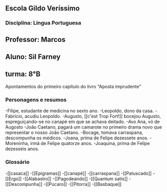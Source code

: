 ## Escola Gildo Veríssimo

### Disciplina: Língua Portuguesa

## Professor: Marcos 
## Aluno: Sil Farney
## turma: 8°B

Apontamentos do primeiro capítulo do livro "Aposta imprudente"

### Personagens e resumos

-Filipe, estudante de medicina no sexto ano.
-Leopoldo, dono da casa.
-Fabrício, acudiu Leopoldo.
-Augusto, [[c'est Trop Fort!]] bocejou Augusto, espreguiçando-se no canapé em que se achava deitado.
-Avo Ana, vó de Augosto
-João Caetano, pagará um camarote no primeiro drama novo que representar o nosso João Caetano.
-Bocage, tomava carraspana, descompunha os médicos.
-Joana, prima de Felipe dezessete anos.
-Moreninha, irmã de Felipe quatorze anos.
-Joaquina, prima de Felipe dezesseis anos.

### Glossário
-[[casaca]]
-[[Epigramas]]
-[[canapé]]
-[[carraspana]]
-[[Patuscado]]
-[[Ergo]]
-[[Alabastro]]
-[[Pagodeando]]
-[[Quantum satis]]
-[[Descompunha]]
-[[Púcaro]]
-[[Pitorra]]
-[[Basbaque]] 







